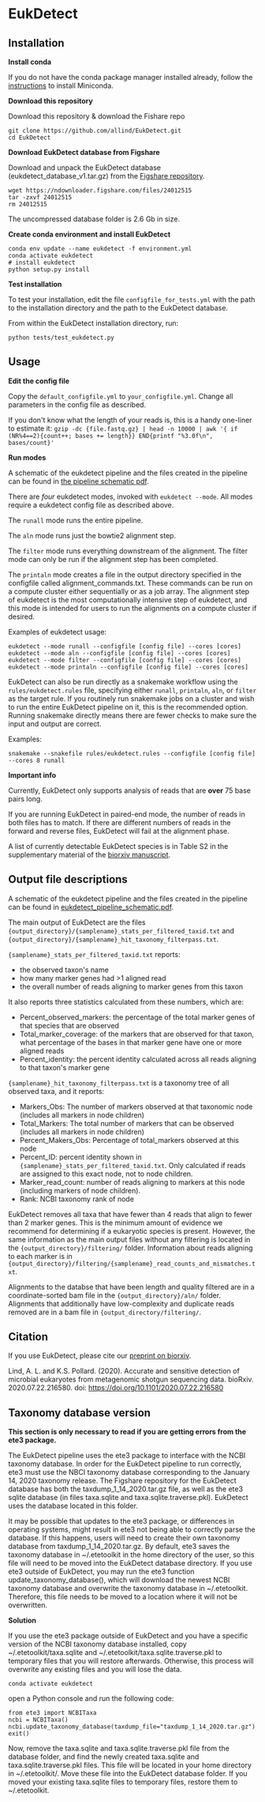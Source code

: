 # EukDetect

## Installation

**Install conda**

If you do not have the conda package manager installed already, follow the [instructions](https://docs.conda.io/projects/conda/en/latest/user-guide/install/) to install Miniconda.

**Download this repository**

Download this repository & download the Fishare repo
```
git clone https://github.com/allind/EukDetect.git
cd EukDetect
```

**Download EukDetect database from Figshare**

Download and unpack the EukDetect database (eukdetect_database_v1.tar.gz) from the [Figshare repository](https://doi.org/10.6084/m9.figshare.12670856).

```
wget https://ndownloader.figshare.com/files/24012515 
tar -zxvf 24012515
rm 24012515
```

The uncompressed database folder is 2.6 Gb in size.

**Create conda environment and install EukDetect**

```
conda env update --name eukdetect -f environment.yml
conda activate eukdetect
# install eukdetect
python setup.py install
```

**Test installation**

To test your installation, edit the file `configfile_for_tests.yml` with the path to the installation directory and the path to the EukDetect database.

From within the EukDetect installation directory, run:

```
python tests/test_eukdetect.py
```

## Usage

**Edit the config file**

Copy the `default_configfile.yml` to `your_configfile.yml`. Change all parameters in the config file as described.

If you don't know what the length of your reads is, this is a handy one-liner to estimate it: `gzip -dc {file.fastq.gz} | head -n 10000 | awk '{ if (NR%4==2){count++; bases += length}} END{printf "%3.0f\n", bases/count}'`

**Run modes**

A schematic of the eukdetect pipeline and the files created in the pipeline can be found in [the pipeline schematic pdf](https://github.com/allind/EukDetect/blob/master/EukDetect_pipeline_schematic.pdf).

There are *four* eukdetect modes, invoked with `eukdetect --mode`. All modes require a eukdetect config file as described above.

The `runall` mode runs the entire pipeline. 

The `aln` mode runs just the bowtie2 alignment step. 

The `filter` mode runs everything downstream of the alignment. The filter mode can only be run if the alignment step has been completed.

The `printaln` mode  creates a file in the output directory specified in the configfile called alignment_commands.txt. These commands can be run on a compute cluster either sequentially or as a job array. The alignment step of eukdetect is the most computationally intensive step of eukdetect, and this mode is intended for users to run the alignments on a compute cluster if desired.

Examples of eukdetect usage:

```
eukdetect --mode runall --configfile [config file] --cores [cores]
eukdetect --mode aln --configfile [config file] --cores [cores]
eukdetect --mode filter --configfile [config file] --cores [cores]
eukdetect --mode printaln --configfile [config file] --cores [cores]
```

EukDetect can also be run directly as a snakemake workflow using the `rules/eukdetect.rules` file, specifying either `runall`, `printaln`, `aln`, or `filter` as the target rule. If you routinely run snakemake jobs on a cluster and wish to run the entire EukDetect pipeline on it, this is the recommended option. Running snakemake directly means there are fewer checks to make sure the input and output are correct.

Examples:
```
snakemake --snakefile rules/eukdetect.rules --configfile [config file] --cores 8 runall
```

**Important info**

Currently, EukDetect only supports analysis of reads that are **over** 75 base pairs long.

If you are running EukDetect in paired-end mode, the number of reads in both files has to match. If there are different numbers of reads in the forward and reverse files, EukDetect will fail at the alignment phase.

A list of currently detectable EukDetect species is in Table S2 in the supplementary material of the [biorxiv manuscript](https://www.biorxiv.org/content/10.1101/2020.07.22.216580v1).


## Output file descriptions

A schematic of the eukdetect pipeline and the files created in the pipeline can be found in [eukdetect_pipeline_schematic.pdf](https://github.com/allind/EukDetect/blob/master/eukdetect_pipeline_schematic.pdf).

The main output of EukDetect are the files `{output_directory}/{samplename}_stats_per_filtered_taxid.txt` and `{output_directory}/{samplename}_hit_taxonomy_filterpass.txt`. 

`{samplename}_stats_per_filtered_taxid.txt` reports: 
  * the observed taxon's name
  * how many marker genes had >1 aligned read
  * the overall number of reads aligning to marker genes from this taxon
  
It also reports three statistics calculated from these numbers, which are:
  * Percent_observed_markers: the percentage of the total marker genes of that species that are observed
  * Total_marker_coverage: of the markers that are observed for that taxon, what percentage of the bases in that marker gene have one or more aligned reads
  * Percent_identity: the percent identity calculated across all reads aligning to that taxon's marker gene

`{samplename}_hit_taxonomy_filterpass.txt` is a taxonomy tree of all observed taxa, and it reports:
  * Markers_Obs: The number of markers observed at that taxonomic node (includes all markers in node children)
  * Total_Markers: The total number of markers that can be observed (includes all markers in node children)
  * Percent_Makers_Obs: Percentage of total_markers observed at this node
  * Percent_ID: percent identity shown in `{samplename}_stats_per_filtered_taxid.txt`. Only calculated if reads are assigned to this exact node, not to node children.
  * Marker_read_count: number of reads aligning to markers at this node (including markers of node children).
  * Rank: NCBI taxonomy rank of node

EukDetect removes all taxa that have fewer than 4 reads that align to fewer than 2 marker genes. This is the minimum amount of evidence we recommend for determining if a eukaryotic species is present. However, the same information as the main output files without any filtering is located in the `{output_directory}/filtering/` folder. Information about reads aligning to each marker is in `{output_directory}/filtering/{samplename}_read_counts_and_mismatches.txt`.

Alignments to the databse that have been length and quality filtered are in a coordinate-sorted bam file in the `{output_directory}/aln/` folder. Alignments that additionally have low-complexity and duplicate reads removed are in a bam file in `{output_directory/filtering/`.

## Citation

If you use EukDetect, please cite our [preprint on biorxiv](https://www.biorxiv.org/content/10.1101/2020.07.22.216580v1).

<a id="1"></a> 
Lind, A. L. and K.S. Pollard. (2020).
Accurate and sensitive detection of microbial eukaryotes from metagenomic shotgun sequencing data.
bioRxiv. 2020.07.22.216580. doi: https://doi.org/10.1101/2020.07.22.216580


## Taxonomy database version

**This section is only necessary to read if you are getting errors from the ete3 package.**

The EukDetect pipeline uses the ete3 package to interface with the NCBI taxonomy database. In order for the EukDetect pipeline to run correctly, ete3 must use the NBCI taxonomy database corresponding to the January 14, 2020 taxonomy release. The Figshare repository for the EukDetect database has both the taxdump_1_14_2020.tar.gz file, as well as the ete3 sqlite database (in files taxa.sqlite and taxa.sqlite.traverse.pkl). EukDetect uses the database located in this folder.

It may be possible that updates to the ete3 package, or differences in operating systems, might result in ete3 not being able to correctly parse the database. If this happens, users will need to create their own taxonomy database from taxdump_1_14_2020.tar.gz. By default, ete3 saves the taxonomy database in ~/.etetoolkit in the home directory of the user, so this file will need to be moved into the EukDetect database directory. If you use ete3 outside of EukDetect, you may run the ete3 function update_taxonomy_database(), which will download the newest NCBI taxonomy database and overwrite the taxonomy database in ~/.etetoolkit. Therefore, this file needs to be moved to a location where it will not be overwritten.

**Solution**

If you use the ete3 package outside of EukDetect and you have a specific version of the NCBI taxonomy database installed, copy ~/.etetoolkit/taxa.sqlite and ~/.etetoolkit/taxa.sqlite.traverse.pkl to temporary files that you will restore afterwards. Otherwise, this process will overwrite any existing files and you will lose the data.

```
conda activate eukdetect
```

open a Python console and run the following code:

```
from ete3 import NCBITaxa
ncbi = NCBITaxa()
ncbi.update_taxonomy_database(taxdump_file="taxdump_1_14_2020.tar.gz")
exit()
```

Now, remove the taxa.sqlite and taxa.sqlite.traverse.pkl file from the database folder, and find the newly created taxa.sqlite and taxa.sqlite.traverse.pkl files. This file will be located in your home directory in ~/.etetoolkit/. Move these file into the EukDetect database folder. If you moved your existing taxa.sqlite files to temporary files, restore them to ~/.etetoolkit.
